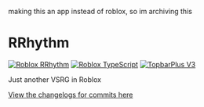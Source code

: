 making this an app instead of roblox, so im archiving this

# RRhythm

[![Roblox RRhythm](https://img.shields.io/badge/Roblox%20RRhythm-blue?logo=Roblox)](https://www.roblox.com/games/81385631197440)
[![Roblox TypeScript](https://img.shields.io/badge/roblox--ts-red?logo=RobloxStudio&logoColor=fff)](https://roblox-ts.com)
[![TopbarPlus V3](https://img.shields.io/badge/TopbarPlus%20v3-black?logo=RobloxStudio&logoColor=fff)](https://devforum.roblox.com/t/-/1017485)

Just another VSRG in Roblox

[View the changelogs for commits here](CHANGELOG.md)
